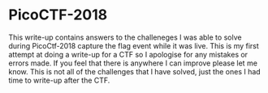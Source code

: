 # PicoCTF-2018

This write-up contains answers to the challeneges I was able to solve during PicoCtf-2018 capture the flag event while it was live. This is my first attempt at doing a write-up for a CTF so I apologise for any mistakes or errors made. If you feel that there is anywhere I can improve please let me know. This is not all of the challenges that I have solved, just the ones I had time to write-up after the CTF.


